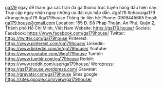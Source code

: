 <a href="https://ga179.house/">ga179</a> ngay để tham gia các trận đá gà thomo trực tuyến hàng đầu hiện nay. Truy cập ngay nhận ngay những ưu đãi cực hấp dẫn.
#ga179 #nhacaiga179 #trangchuga179 #ga179house
Thông tin liên hệ:
Phone: 0909445665
Email: ga179.house@gmail.com
Location: 155 Đ. Đỗ Pháp Thuận, An Phú, Quận 2, Thành phố Hồ Chí Minh, Việt Nam
Website: <a href="https://ga179.house/">https://ga179.house/</a>
Socials:
Facebook: <a href="https://www.facebook.com/ga179house/">https://www.facebook.com/ga179house/</a>
Twitter: <a href="https://twitter.com/ga179house">https://twitter.com/ga179house</a>
Pinterest: <a href="https://www.pinterest.com/ga179house/">https://www.pinterest.com/ga179house/</a>
Linkedin: <a href="https://www.linkedin.com/in/ga179house/">https://www.linkedin.com/in/ga179house/</a>
Youtube: <a href="https://www.youtube.com/@ga179house">https://www.youtube.com/@ga179house</a>
Tumblr: <a href="https://www.tumblr.com/ga179house">https://www.tumblr.com/ga179house</a>
Reddit: <a href="https://www.reddit.com/user/ga179house/">https://www.reddit.com/user/ga179house/</a>
Wordpress: <a href="https://ga179house.wordpress.com/">https://ga179house.wordpress.com/</a>
Gravatar: <a href="https://gravatar.com/ga179house">https://gravatar.com/ga179house</a>
Sites.google: <a href="https://sites.google.com/view/ga179house/">https://sites.google.com/view/ga179house/</a>